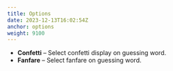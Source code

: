 ```yaml
---
title: Options
date: 2023-12-13T16:02:54Z
anchor: options
weight: 9100
---
```


 * **Confetti** &ndash; Select confetti display on guessing word.
 * **Fanfare** &ndash; Select fanfare on guessing word.
